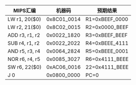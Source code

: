 
|MIPS汇编       | 机器码      | 预期结果        |
|---------------|-------------|-----------------|
|LW  r1, 20($0) | 0x8C01_0014 | R1=0xBEEF_0000  |
|LW  r2, 21($0) | 0x8C02_0015 | R2=0x0000_BEEF  |
|ADD r3, r1, r2 | 0x0022_1820 | R3=0xBEEF_BEEF  |
|SUB r4, r1, r2 | 0x0022_2022 | R4=0xBEEE_4111  |
|AND r5, r3, r4 | 0x0064_2824 | R5=0xBEEE_0001  |
|NOR r6, r4, r5 | 0x0085_3027 | R6=0x4111_BEEE  |
|SW  r6, 22($0) | 0xAC06_0016 | 22=0x4111_BEEE  |
|J   0          | 0x0800_0000 | PC=0            |